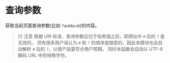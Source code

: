 # 查询参数
获取当前页面查询参数(比如 `?a=b&c=b`)的内容。

> [!] 注意
> 根据 URI 标准，查询参数应位于哈希值之前，即网址中 `#` 后的 `?` 是无效的。
> 但有很多用户误认为 `#` 和 `?` 的顺序是随意的，因此本模块也会自动解析 `#` 后的 `?`，以使产品更符合用户预期。
> 同时本函数会自动以 UTF-8 解码 URL 中的特殊字符。